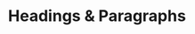 ---
class: 'web-design'
title: 'Headings & Paragraphs'
youtube: 'PzboFBOeazM'
order: 6
length: 152
---